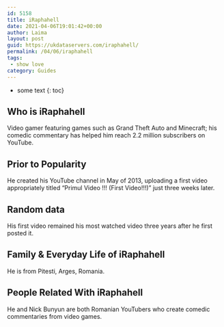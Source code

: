 ```yaml
---
id: 5158
title: iRaphahell
date: 2021-04-06T19:01:42+00:00
author: Laima
layout: post
guid: https://ukdataservers.com/iraphahell/
permalink: /04/06/iraphahell
tags:
 - show love
category: Guides
---
```


* some text
{: toc}


## Who is iRaphahell
                  
                  
                  
Video gamer featuring games such as Grand Theft Auto and Minecraft; his comedic commentary has helped him reach 2.2 million subscribers on YouTube.
                  
              
            
              
            
                
                
                
## Prior to Popularity
                  
                  
                  
He created his YouTube channel in May of 2013, uploading a first video appropriately titled &#8220;Primul Video !!! (First Video!!!)&#8221; just three weeks later.
                  
              
            
              
            
                
                
                
## Random data
                  
                  
                  
His first video remained his most watched video three years after he first posted it.
                  
              
            
              
            
                
                
                
## Family & Everyday Life of iRaphahell
                  
                  
                  
He is from Pitesti, Arges, Romania.
                  
              
            
              
            
                
                
                
## People Related With iRaphahell
                  
                  
                  
He and Nick Bunyun are both Romanian YouTubers who create comedic commentaries from video games.
                  
              
            
              
            
                
              
            
              
              
            
            
              
            
          
          
          